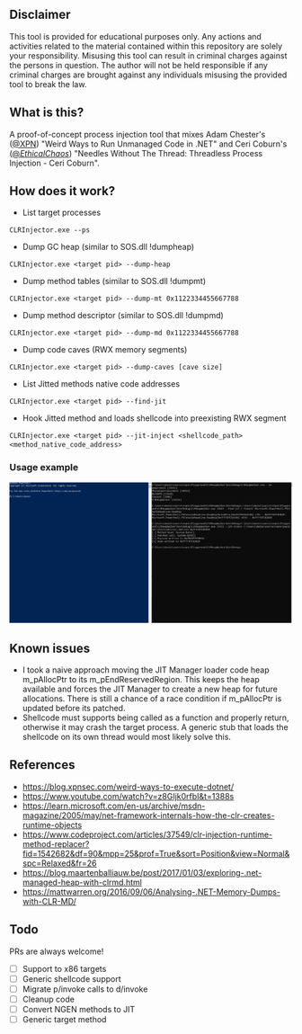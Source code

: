 ## Disclaimer

This tool is provided for educational purposes only. Any actions and activities related to the material contained within this repository are solely your responsibility. Misusing this tool can result in criminal charges against the persons in question. The author will not be held responsible if any criminal charges are brought against any individuals misusing the provided tool to break the law.

## What is this?

A proof-of-concept process injection tool that mixes Adam Chester's ([@XPN](https://twitter.com/_xpn_)) "Weird Ways to Run Unmanaged Code in .NET" and Ceri Coburn's ([@_EthicalChaos_](https://twitter.com/_ethicalchaos_)) "Needles Without The Thread: Threadless Process Injection - Ceri Coburn".

## How does it work?

* List target processes
```
CLRInjector.exe --ps
```
* Dump GC heap (similar to SOS.dll !dumpheap)
```
CLRInjector.exe <target pid> --dump-heap
```
* Dump method tables (similar to SOS.dll !dumpmt)
```
CLRInjector.exe <target pid> --dump-mt 0x1122334455667788
```
* Dump method descriptor (similar to SOS.dll !dumpmd)
```
CLRInjector.exe <target pid> --dump-md 0x1122334455667788
```
* Dump code caves (RWX memory segments)
```
CLRInjector.exe <target pid> --dump-caves [cave size]
```
* List Jitted methods native code addresses
```
CLRInjector.exe <target pid> --find-jit
```
* Hook Jitted method and loads shellcode into preexisting RWX segment
```
CLRInjector.exe <target pid> --jit-inject <shellcode_path> <method_native_code_address>
```

### Usage example

![Usage example](images/CLRThreadlessInjection.gif)

## Known issues

* I took a naive approach moving the JIT Manager loader code heap m_pAllocPtr to its m_pEndReservedRegion. This keeps the heap available and forces the JIT Manager to create a new heap for future allocations. There is still a chance of a race condition if m_pAllocPtr is updated before its patched.
* Shellcode must supports being called as a function and properly return, otherwise it may crash the target process. A generic stub that loads the shellcode on its own thread would most likely solve this.

## References

* https://blog.xpnsec.com/weird-ways-to-execute-dotnet/
* https://www.youtube.com/watch?v=z8GIjk0rfbI&t=1388s
* https://learn.microsoft.com/en-us/archive/msdn-magazine/2005/may/net-framework-internals-how-the-clr-creates-runtime-objects
* https://www.codeproject.com/articles/37549/clr-injection-runtime-method-replacer?fid=1542682&df=90&mpp=25&prof=True&sort=Position&view=Normal&spc=Relaxed&fr=26
* https://blog.maartenballiauw.be/post/2017/01/03/exploring-.net-managed-heap-with-clrmd.html
* https://mattwarren.org/2016/09/06/Analysing-.NET-Memory-Dumps-with-CLR-MD/

## Todo

PRs are always welcome!

- [ ] Support to x86 targets
- [ ] Generic shellcode support
- [ ] Migrate p/invoke calls to d/invoke
- [ ] Cleanup code
- [ ] Convert NGEN methods to JIT
- [ ] Generic target method
